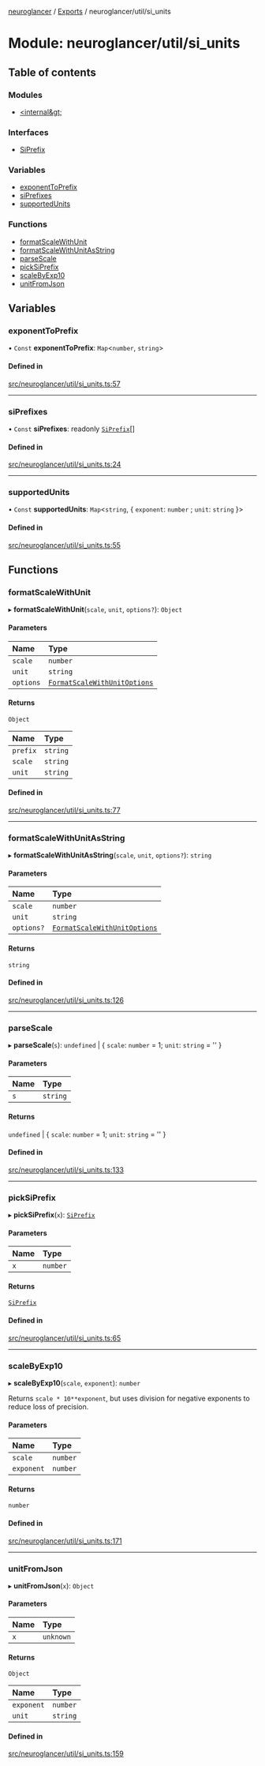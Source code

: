 [neuroglancer](../README.md) / [Exports](../modules.md) / neuroglancer/util/si\_units

# Module: neuroglancer/util/si\_units

## Table of contents

### Modules

- [&lt;internal\&gt;](neuroglancer_util_si_units._internal_.md)

### Interfaces

- [SiPrefix](../interfaces/neuroglancer_util_si_units.SiPrefix.md)

### Variables

- [exponentToPrefix](neuroglancer_util_si_units.md#exponenttoprefix)
- [siPrefixes](neuroglancer_util_si_units.md#siprefixes)
- [supportedUnits](neuroglancer_util_si_units.md#supportedunits)

### Functions

- [formatScaleWithUnit](neuroglancer_util_si_units.md#formatscalewithunit)
- [formatScaleWithUnitAsString](neuroglancer_util_si_units.md#formatscalewithunitasstring)
- [parseScale](neuroglancer_util_si_units.md#parsescale)
- [pickSiPrefix](neuroglancer_util_si_units.md#picksiprefix)
- [scaleByExp10](neuroglancer_util_si_units.md#scalebyexp10)
- [unitFromJson](neuroglancer_util_si_units.md#unitfromjson)

## Variables

### exponentToPrefix

• `Const` **exponentToPrefix**: `Map`<`number`, `string`\>

#### Defined in

[src/neuroglancer/util/si_units.ts:57](https://github.com/ActiveBrainAtlas2/neuroglancer/blob/034b457d/src/neuroglancer/util/si_units.ts#L57)

___

### siPrefixes

• `Const` **siPrefixes**: readonly [`SiPrefix`](../interfaces/neuroglancer_util_si_units.SiPrefix.md)[]

#### Defined in

[src/neuroglancer/util/si_units.ts:24](https://github.com/ActiveBrainAtlas2/neuroglancer/blob/034b457d/src/neuroglancer/util/si_units.ts#L24)

___

### supportedUnits

• `Const` **supportedUnits**: `Map`<`string`, { `exponent`: `number` ; `unit`: `string`  }\>

#### Defined in

[src/neuroglancer/util/si_units.ts:55](https://github.com/ActiveBrainAtlas2/neuroglancer/blob/034b457d/src/neuroglancer/util/si_units.ts#L55)

## Functions

### formatScaleWithUnit

▸ **formatScaleWithUnit**(`scale`, `unit`, `options?`): `Object`

#### Parameters

| Name | Type |
| :------ | :------ |
| `scale` | `number` |
| `unit` | `string` |
| `options` | [`FormatScaleWithUnitOptions`](../interfaces/neuroglancer_util_si_units._internal_.FormatScaleWithUnitOptions.md) |

#### Returns

`Object`

| Name | Type |
| :------ | :------ |
| `prefix` | `string` |
| `scale` | `string` |
| `unit` | `string` |

#### Defined in

[src/neuroglancer/util/si_units.ts:77](https://github.com/ActiveBrainAtlas2/neuroglancer/blob/034b457d/src/neuroglancer/util/si_units.ts#L77)

___

### formatScaleWithUnitAsString

▸ **formatScaleWithUnitAsString**(`scale`, `unit`, `options?`): `string`

#### Parameters

| Name | Type |
| :------ | :------ |
| `scale` | `number` |
| `unit` | `string` |
| `options?` | [`FormatScaleWithUnitOptions`](../interfaces/neuroglancer_util_si_units._internal_.FormatScaleWithUnitOptions.md) |

#### Returns

`string`

#### Defined in

[src/neuroglancer/util/si_units.ts:126](https://github.com/ActiveBrainAtlas2/neuroglancer/blob/034b457d/src/neuroglancer/util/si_units.ts#L126)

___

### parseScale

▸ **parseScale**(`s`): `undefined` \| { `scale`: `number` = 1; `unit`: `string` = '' }

#### Parameters

| Name | Type |
| :------ | :------ |
| `s` | `string` |

#### Returns

`undefined` \| { `scale`: `number` = 1; `unit`: `string` = '' }

#### Defined in

[src/neuroglancer/util/si_units.ts:133](https://github.com/ActiveBrainAtlas2/neuroglancer/blob/034b457d/src/neuroglancer/util/si_units.ts#L133)

___

### pickSiPrefix

▸ **pickSiPrefix**(`x`): [`SiPrefix`](../interfaces/neuroglancer_util_si_units.SiPrefix.md)

#### Parameters

| Name | Type |
| :------ | :------ |
| `x` | `number` |

#### Returns

[`SiPrefix`](../interfaces/neuroglancer_util_si_units.SiPrefix.md)

#### Defined in

[src/neuroglancer/util/si_units.ts:65](https://github.com/ActiveBrainAtlas2/neuroglancer/blob/034b457d/src/neuroglancer/util/si_units.ts#L65)

___

### scaleByExp10

▸ **scaleByExp10**(`scale`, `exponent`): `number`

Returns `scale * 10**exponent`, but uses division for negative exponents to reduce loss of
precision.

#### Parameters

| Name | Type |
| :------ | :------ |
| `scale` | `number` |
| `exponent` | `number` |

#### Returns

`number`

#### Defined in

[src/neuroglancer/util/si_units.ts:171](https://github.com/ActiveBrainAtlas2/neuroglancer/blob/034b457d/src/neuroglancer/util/si_units.ts#L171)

___

### unitFromJson

▸ **unitFromJson**(`x`): `Object`

#### Parameters

| Name | Type |
| :------ | :------ |
| `x` | `unknown` |

#### Returns

`Object`

| Name | Type |
| :------ | :------ |
| `exponent` | `number` |
| `unit` | `string` |

#### Defined in

[src/neuroglancer/util/si_units.ts:159](https://github.com/ActiveBrainAtlas2/neuroglancer/blob/034b457d/src/neuroglancer/util/si_units.ts#L159)
